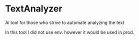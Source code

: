 # TextAnalyzer
Ai tool for those who strive to automate analyzing the text

In this tool I did not use env. however it would be used in prod. 
